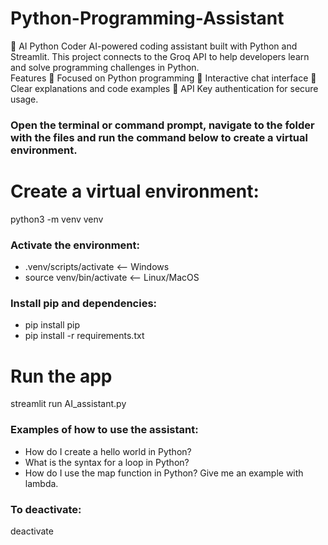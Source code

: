 # Python-Programming-Assistant
🤖 AI Python Coder  AI-powered coding assistant built with Python and Streamlit. This project connects to the Groq API to help developers learn and solve programming challenges in Python.  
Features  🐍 Focused on Python programming  💬 Interactive chat interface  📖 Clear explanations and code examples  🔑 API Key authentication for secure usage.

### Open the terminal or command prompt, navigate to the folder with the files and run the command below to create a virtual environment.

# Create a virtual environment:
python3 -m venv venv

### Activate the environment:
- .venv/scripts/activate  <-- Windows
- source venv/bin/activate  <-- Linux/MacOS

### Install pip and dependencies:
- pip install pip
- pip install -r requirements.txt

# Run the app
streamlit run AI_assistant.py

### Examples of how to use the assistant:
- How do I create a hello world in Python?
- What is the syntax for a loop in Python?
- How do I use the map function in Python? Give me an example with lambda.

### To deactivate:
deactivate

